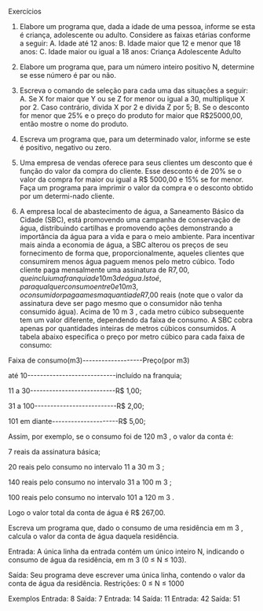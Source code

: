 Exercícios

1.  Elabore um programa que, dada a idade de uma
pessoa, informe se esta é criança, adolescente ou
adulto. Considere as faixas etárias conforme a seguir:
A.  Idade até 12 anos:
B.  Idade maior que 12 e menor que 18 anos:
C.  Idade maior ou igual a 18 anos:
Criança
Adolescente
Adulto

2.  Elabore um programa que, para um número inteiro
positivo N, determine se esse número é par ou não.

3.  Escreva o comando de seleção para cada uma das situações a
seguir:
A.  Se X for maior que Y ou se Z for menor ou igual a 30,
multiplique X por 2. Caso contrário, divida X por 2 e divida Z
por 5;
B.  Se o desconto for menor que 25% e o preço do produto for
maior que R$25000,00, então mostre o nome do produto.

4.  Escreva um programa que, para um determinado valor, informe se
este é positivo, negativo ou zero.

5.  Uma empresa de vendas oferece para seus clientes um desconto
que é função do valor da compra do cliente. Esse desconto é de
20% se o valor da compra for maior ou igual a R$ 5000,00 e 15%
se for menor. Faça um programa para imprimir o valor da compra e
o desconto obtido por um determi-nado cliente.

8.  A empresa local de abastecimento de água, a Saneamento Básico da Cidade (SBC), está promovendo uma
campanha de conservação de água, distribuindo cartilhas e promovendo ações demonstrando a importância da água
para a vida e para o meio ambiente. Para incentivar mais ainda a economia de água, a SBC alterou os preços de seu
fornecimento de forma que, proporcionalmente, aqueles clientes que consumirem menos água paguem menos pelo
metro cúbico. Todo cliente paga mensalmente uma assinatura de R$7,00, que inclui uma franquia de 10 m 3 de água.
Isto é, para qualquer consumo entre 0 e 10 m 3 , o consumidor paga a mesma quantia de R$7,00 reais (note que o
valor da assinatura deve ser pago mesmo que o consumidor não tenha consumido água). Acima de 10 m 3 , cada metro
cúbico subsequente tem um valor diferente, dependendo da faixa de consumo. A SBC cobra apenas por quantidades
inteiras de metros cúbicos consumidos. A tabela abaixo especifica o preço por metro cúbico para cada faixa de
consumo:

Faixa de consumo(m3)-------------------Preço(por m3)

até 10----------------------------incluído na franquia;

11 a 30---------------------------R$ 1,00;

31 a 100--------------------------R$ 2,00;

101 em diante---------------------R$ 5,00;

Assim, por exemplo, se o consumo foi de 120 m3 , o valor da conta é:

7 reais da assinatura básica;

20 reais pelo consumo no intervalo 11 a 30 m 3 ;

140 reais pelo consumo no intervalo 31 a 100 m 3 ;

100 reais pelo consumo no intervalo 101 a 120 m 3 .

Logo o valor total da conta de água é R$ 267,00.

Escreva um programa que, dado o consumo de uma residência em m 3 , calcula o valor da conta de água daquela
residência.

Entrada:
A única linha da entrada
contém um único inteiro N,
indicando o consumo de
água da residência, em m 3
(0 ≤ N ≤ 103).

Saída:
Seu programa deve
escrever uma única linha,
contendo o valor da conta
de água da residência.
Restrições: 0 ≤ N ≤ 1000

Exemplos
Entrada: 8 Saída: 7
Entrada: 14 Saída: 11
Entrada: 42 Saída: 51
